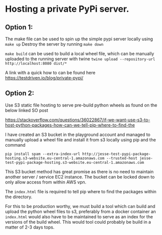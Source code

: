 # Hosting a private PyPi server. 


## Option 1:
The make file can be used to spin up the simple pypi server locally using ``make up``
Destroy the server by running ``make down``

``make build`` can be used to build a local wheel file, which can be manually uploaded to the running server with twine
``twine upload --repository-url http://localhost:8080 dist/*``

A link with a quick how to can be found here
https://testdriven.io/blog/private-pypi/


## Option 2:

Use S3 static file hosting to serve pre-build python wheels as found on the below linked SO post

https://stackoverflow.com/questions/36022867/if-we-want-use-s3-to-host-python-packages-how-can-we-tell-pip-where-to-find-the

I have created an S3 bucket in the playground account and managed to manually upload a wheel file and install it from s3 locally using pip and the command

```
pip install spam --extra-index-url http://jesse-test-pypi-package-hosting.s3-website.eu-central-1.amazonaws.com --trusted-host jesse-test-pypi-package-hosting.s3-website.eu-central-1.amazonaws.com
```

This S3 bucket method has great promise as there is no need to maintain another server / service EC2 instance. The bucket can be locked down
to only allow access from within AWS vpn. 

The ``index.html`` file is required to tell pip where to find the packages within the directory. 

For this to be production worthy, we must build a tool which can build and upload the python wheel files to s3, preferably from a docker container
an ``index.html`` would also have to be maintained to serve as an index for the versions of the build wheel. This would tool could probably be build in 
a matter of 2-3 days tops. 

